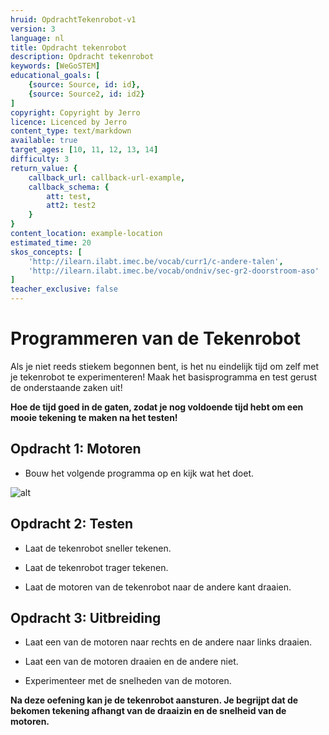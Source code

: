 ```yaml
---
hruid: OpdrachtTekenrobot-v1
version: 3
language: nl
title: Opdracht tekenrobot
description: Opdracht tekenrobot
keywords: [WeGoSTEM]
educational_goals: [
    {source: Source, id: id}, 
    {source: Source2, id: id2}
]
copyright: Copyright by Jerro
licence: Licenced by Jerro
content_type: text/markdown
available: true
target_ages: [10, 11, 12, 13, 14]
difficulty: 3
return_value: {
    callback_url: callback-url-example,
    callback_schema: {
        att: test,
        att2: test2
    }
}
content_location: example-location
estimated_time: 20
skos_concepts: [
    'http://ilearn.ilabt.imec.be/vocab/curr1/c-andere-talen', 
    'http://ilearn.ilabt.imec.be/vocab/ondniv/sec-gr2-doorstroom-aso'
]
teacher_exclusive: false
---
```

# Programmeren van de Tekenrobot

Als je niet reeds stiekem begonnen bent, is het nu eindelijk tijd om zelf met je tekenrobot te experimenteren! Maak het basisprogramma en test gerust de onderstaande zaken uit!

**Hoe de tijd goed in de gaten, zodat je nog voldoende tijd hebt om een mooie tekening te maken na het testen!**

## Opdracht 1: Motoren

* Bouw het volgende programma op en kijk wat het doet.

![alt](https://scholen.dwengo.org/static/dcmotorcode.png "Afb. tekenrobot")


## Opdracht 2: Testen

* Laat de tekenrobot sneller tekenen.

* Laat de tekenrobot trager tekenen.

* Laat de motoren van de tekenrobot naar de andere kant draaien.


## Opdracht 3: Uitbreiding

* Laat een van de motoren naar rechts en de andere naar links draaien.

* Laat een van de motoren draaien en de andere niet.

* Experimenteer met de snelheden van de motoren.

**Na deze oefening kan je de tekenrobot aansturen. Je begrijpt dat de bekomen tekening afhangt van de draaizin en de snelheid van de motoren.**
